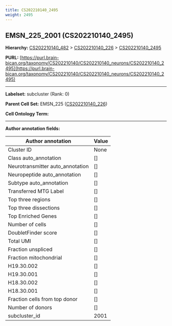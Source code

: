 ```yaml
---
title: CS202210140_2495
weight: 2495
---
```

## EMSN_225_2001 (CS202210140_2495)
<b>Hierarchy: </b>
[CS202210140_482](../CS202210140_482) >
[CS202210140_226](../CS202210140_226) >
[CS202210140_2495](../CS202210140_2495)

**PURL:** [https://purl.brain-bican.org/taxonomy/CS202210140/CS202210140_neurons/CS202210140_2495](https://purl.brain-bican.org/taxonomy/CS202210140/CS202210140_neurons/CS202210140_2495)

---


**Labelset:** subcluster (Rank: 0)

**Parent Cell Set:** EMSN_225 ([CS202210140_226](../CS202210140_226))



**Cell Ontology Term:** 

[MARKER GENES.]: #


---

[TRANSFERRED ANNOTATIONS.]: #


[AUTHOR ANNOTATION FIELDS.]: #


**Author annotation fields:**

| Author annotation | Value |
|-------------------|-------|
|Cluster ID|None|
|Class auto_annotation|[]|
|Neurotransmitter auto_annotation|[]|
|Neuropeptide auto_annotation|[]|
|Subtype auto_annotation|[]|
|Transferred MTG Label|[]|
|Top three regions|[]|
|Top three dissections|[]|
|Top Enriched Genes|[]|
|Number of cells|[]|
|DoubletFinder score|[]|
|Total UMI|[]|
|Fraction unspliced|[]|
|Fraction mitochondrial|[]|
|H19.30.002|[]|
|H19.30.001|[]|
|H18.30.002|[]|
|H18.30.001|[]|
|Fraction cells from top donor|[]|
|Number of donors|[]|
|subcluster_id|2001|
